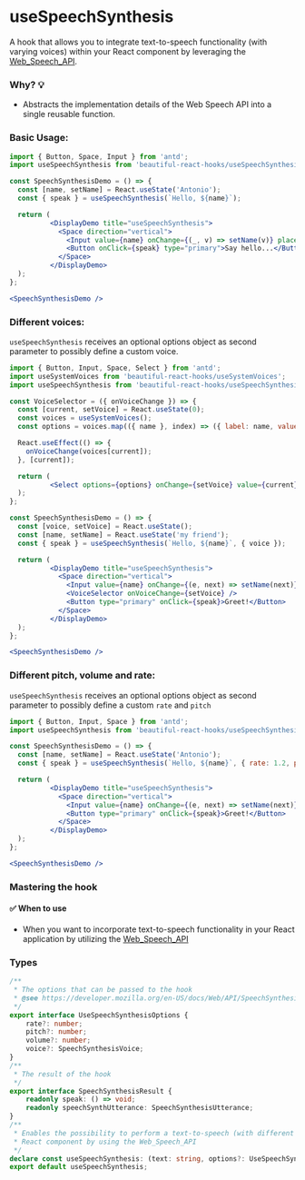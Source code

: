 # useSpeechSynthesis

A hook that allows you to integrate text-to-speech functionality (with varying voices) within your React component by leveraging
the [Web_Speech_API](https://developer.mozilla.org/en-US/docs/Web/API/Web_Speech_API).

### Why? 💡

- Abstracts the implementation details of the Web Speech API into a single reusable function.

### Basic Usage:

```jsx harmony
import { Button, Space, Input } from 'antd';
import useSpeechSynthesis from 'beautiful-react-hooks/useSpeechSynthesis';

const SpeechSynthesisDemo = () => {
  const [name, setName] = React.useState('Antonio');
  const { speak } = useSpeechSynthesis(`Hello, ${name}`);

  return (
          <DisplayDemo title="useSpeechSynthesis">
            <Space direction="vertical">
              <Input value={name} onChange={(_, v) => setName(v)} placeholder="Name" fluid />
              <Button onClick={speak} type="primary">Say hello...</Button>
            </Space>
          </DisplayDemo>
  );
};

<SpeechSynthesisDemo />
```

### Different voices:

`useSpeechSynthesis` receives an optional options object as second parameter to possibly define a custom voice.

```jsx harmony
import { Button, Input, Space, Select } from 'antd';
import useSystemVoices from 'beautiful-react-hooks/useSystemVoices';
import useSpeechSynthesis from 'beautiful-react-hooks/useSpeechSynthesis';

const VoiceSelector = ({ onVoiceChange }) => {
  const [current, setVoice] = React.useState(0);
  const voices = useSystemVoices();
  const options = voices.map(({ name }, index) => ({ label: name, value: index }));

  React.useEffect(() => {
    onVoiceChange(voices[current]);
  }, [current]);

  return (
          <Select options={options} onChange={setVoice} value={current} />
  );
};

const SpeechSynthesisDemo = () => {
  const [voice, setVoice] = React.useState();
  const [name, setName] = React.useState('my friend');
  const { speak } = useSpeechSynthesis(`Hello, ${name}`, { voice });

  return (
          <DisplayDemo title="useSpeechSynthesis">
            <Space direction="vertical">
              <Input value={name} onChange={(e, next) => setName(next)} placeholder="Your name" />
              <VoiceSelector onVoiceChange={setVoice} />
              <Button type="primary" onClick={speak}>Greet!</Button>
            </Space>
          </DisplayDemo>
  );
};

<SpeechSynthesisDemo />
```

### Different pitch, volume and rate:

`useSpeechSynthesis` receives an optional options object as second parameter to possibly define a custom `rate` and `pitch`

```jsx harmony
import { Button, Input, Space } from 'antd';
import useSpeechSynthesis from 'beautiful-react-hooks/useSpeechSynthesis';

const SpeechSynthesisDemo = () => {
  const [name, setName] = React.useState('Antonio');
  const { speak } = useSpeechSynthesis(`Hello, ${name}`, { rate: 1.2, pitch: 1.2, volume: 1.2 });

  return (
          <DisplayDemo title="useSpeechSynthesis">
            <Space direction="vertical">
              <Input value={name} onChange={(e, next) => setName(next)} placeholder="Your name" />
              <Button type="primary" onClick={speak}>Greet!</Button>
            </Space>
          </DisplayDemo>
  );
};

<SpeechSynthesisDemo />
```

### Mastering the hook

#### ✅ When to use

- When you want to incorporate text-to-speech functionality in your React application by utilizing
  the [Web_Speech_API](https://developer.mozilla.org/en-US/docs/Web/API/Web_Speech_API)

<!-- Types -->
### Types
    
```typescript static
/**
 * The options that can be passed to the hook
 * @see https://developer.mozilla.org/en-US/docs/Web/API/SpeechSynthesisUtterance
 */
export interface UseSpeechSynthesisOptions {
    rate?: number;
    pitch?: number;
    volume?: number;
    voice?: SpeechSynthesisVoice;
}
/**
 * The result of the hook
 */
export interface SpeechSynthesisResult {
    readonly speak: () => void;
    readonly speechSynthUtterance: SpeechSynthesisUtterance;
}
/**
 * Enables the possibility to perform a text-to-speech (with different voices) operation in your
 * React component by using the Web_Speech_API
 */
declare const useSpeechSynthesis: (text: string, options?: UseSpeechSynthesisOptions) => Readonly<SpeechSynthesisResult>;
export default useSpeechSynthesis;

```
<!-- Types:end -->